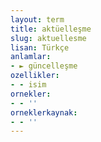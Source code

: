 ```yaml
---
layout: term
title: aktüelleşme
slug: aktuellesme
lisan: Türkçe
anlamlar:
- ► güncelleşme
ozellikler:
- - isim
ornekler:
- - ''
orneklerkaynak:
- - ''
---
```

